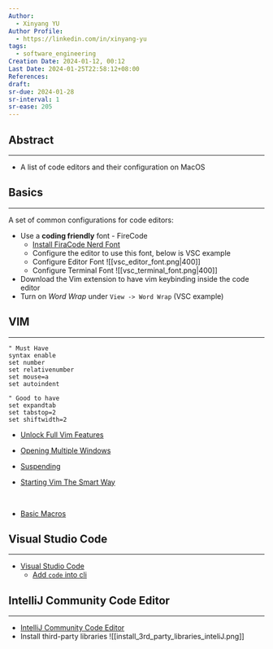 ```yaml
---
Author:
  - Xinyang YU
Author Profile:
  - https://linkedin.com/in/xinyang-yu
tags:
  - software_engineering
Creation Date: 2024-01-12, 00:12
Last Date: 2024-01-25T22:58:12+08:00
References: 
draft: 
sr-due: 2024-01-28
sr-interval: 1
sr-ease: 205
---
```

## Abstract
---
- A list of code editors and their configuration on MacOS

## Basics
---
A set of common configurations for code editors:
- Use a **coding friendly** font - FireCode
	- [Install FiraCode Nerd Font](https://github.com/ryanoasis/nerd-fonts)
	- Configure the editor to use this font, below is VSC example 
	- Configure Editor Font
	![[vsc_editor_font.png|400]]
	- Configure Terminal Font
	![[vsc_terminal_font.png|400]]
- Download the Vim extension to have vim keybinding inside the code editor
- Turn on *Word Wrap* under `View -> Word Wrap` (VSC example)

## VIM
---
```vim title=".vimrc"
" Must Have
syntax enable
set number
set relativenumber
set mouse=a
set autoindent

" Good to have
set expandtab
set tabstop=2
set shiftwidth=2
```
- [Unlock Full Vim Features](https://learnvim.irian.to/read_this_first#vimrc)

- [Opening Multiple Windows](https://learnvim.irian.to/basics/starting_vim#opening-multiple-windows)
- [Suspending](https://learnvim.irian.to/basics/starting_vim#suspending)
- [Starting Vim The Smart Way](https://learnvim.irian.to/basics/starting_vim#starting-vim-the-smart-way)
</br>

- [Basic Macros](https://learnvim.irian.to/basics/macros#basic-macros)

## Visual Studio Code
---
- [Visual Studio Code](https://code.visualstudio.com/)
	- [Add `code` into cli](https://code.visualstudio.com/docs/setup/mac#_launching-from-the-command-line)


## IntelliJ Community Code Editor
---
- [IntelliJ Community Code Editor](https://www.jetbrains.com/idea/download/?fromIDE=&section=mac)
- Install third-party libraries 
![[install_3rd_party_libraries_inteliJ.png]]